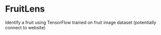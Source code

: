 # FruitLens

Identify a fruit using TensorFlow trained on fruit image dataset (potentially connect to website)
